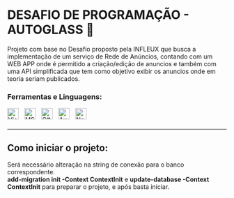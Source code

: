 # DESAFIO DE PROGRAMAÇÃO - AUTOGLASS 🧠

Projeto com base no Desafio proposto pela INFLEUX que busca a implementação de um serviço de Rede de Anúncios, contando com um WEB APP onde é permitido a criação/edição de anuncios e também com uma API simplificada que tem como objetivo exibir os anuncios onde em teoria seriam publicados.

### Ferramentas e Linguagens:

<img align="left" alt="Visual Studio 2022" width="26px" src="https://upload.wikimedia.org/wikipedia/commons/2/2c/Visual_Studio_Icon_2022.svg" style="padding-right:10px;" />
<img align="left" alt="MSSQL Server" width="26px" src="https://www.svgrepo.com/show/303229/microsoft-sql-server-logo.svg" style="padding-right:10px;" />
<img align="left" alt="C#" width="26px" src="https://cdn.worldvectorlogo.com/logos/c--4.svg" style="padding-right:10px;" />
<img align="left" alt="AutoMapper" width="26px" src="https://avatars.githubusercontent.com/u/890883?s=200&v=4" style="padding-right:10px;" />
<img align="left" alt="NetCore" width="26px" src="https://upload.wikimedia.org/wikipedia/commons/e/ee/.NET_Core_Logo.svg" style="padding-right:10px;" />


<br />
<br />

---

## Como iniciar o projeto:

Será necessário alteração na string de conexão para o banco correspondente.<br />
**add-migration init -Context ContextInit** e **update-database -Context ContextInit** para preparar o projeto, e após basta iniciar.
